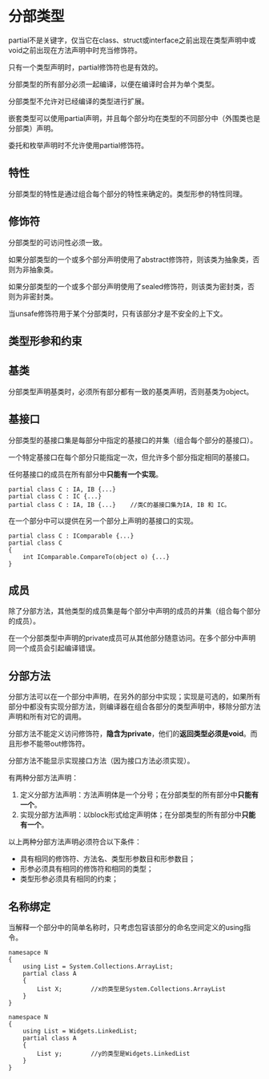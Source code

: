 # 分部类型

partial不是关键字，仅当它在class、struct或interface之前出现在类型声明中或void之前出现在方法声明中时充当修饰符。

只有一个类型声明时，partial修饰符也是有效的。

分部类型的所有部分必须一起编译，以便在编译时合并为单个类型。

分部类型不允许对已经编译的类型进行扩展。

嵌套类型可以使用partial声明，并且每个部分均在类型的不同部分中（外围类也是分部类）声明。

委托和枚举声明时不允许使用partial修饰符。

## 特性

分部类型的特性是通过组合每个部分的特性来确定的。类型形参的特性同理。

## 修饰符

分部类型的可访问性必须一致。

如果分部类型的一个或多个部分声明使用了abstract修饰符，则该类为抽象类，否则为非抽象类。

如果分部类型的一个或多个部分声明使用了sealed修饰符，则该类为密封类，否则为非密封类。

当unsafe修饰符用于某个分部类时，只有该部分才是不安全的上下文。

## 类型形参和约束

## 基类

分部类型声明基类时，必须所有部分都有一致的基类声明，否则基类为object。

## 基接口

分部类型的基接口集是每部分中指定的基接口的并集（组合每个部分的基接口）。

一个特定基接口在每个部分只能指定一次，但允许多个部分指定相同的基接口。

任何基接口的成员在所有部分中**只能有一个实现**。

```
partial class C : IA, IB {...}
partial class C : IC {...}
partial class C : IA, IB {...}    //类C的基接口集为IA, IB 和 IC。
```

在一个部分中可以提供在另一个部分上声明的基接口的实现。

```
partial class C : IComparable {...}
partial class C 
{
    int IComparable.CompareTo(object o) {...}
}
```

## 成员

除了分部方法，其他类型的成员集是每个部分中声明的成员的并集（组合每个部分的成员）。

在一个分部类型中声明的private成员可从其他部分随意访问。在多个部分中声明同一个成员会引起编译错误。

## 分部方法

分部方法可以在一个部分中声明，在另外的部分中实现；实现是可选的，如果所有部分中都没有实现分部方法，则编译器在组合各部分的类型声明中，移除分部方法声明和所有对它的调用。

分部方法不能定义访问修饰符，**隐含为private**，他们的**返回类型必须是void**。而且形参不能带out修饰符。

分部方法不能显示实现接口方法（因为接口方法必须实现）。

有两种分部方法声明：

1. 定义分部方法声明：方法声明体是一个分号；在分部类型的所有部分中**只能有一个**。
2. 实现分部方法声明：以block形式给定声明体；在分部类型的所有部分中**只能有一个**。

以上两种分部方法声明必须符合以下条件：

* 具有相同的修饰符、方法名、类型形参数目和形参数目；
* 形参必须具有相同的修饰符和相同的类型；
* 类型形参必须具有相同的约束；

## 名称绑定

当解释一个部分中的简单名称时，只考虑包容该部分的命名空间定义的using指令。

```
namesapce N
{
    using List = System.Collections.ArrayList;
    partial class A
    {
        List X;        //x的类型是System.Collections.ArrayList
    }
}

namespace N
{
    using List = Widgets.LinkedList;
    partial class A
    {
        List y;        //y的类型是Widgets.LinkedList
    }
}
```



